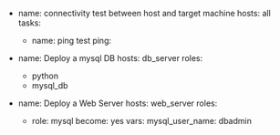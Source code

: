 -
  name: connectivity test between host and target machine
  hosts: all
  tasks:
    - name: ping test
      ping:

-
  name: Deploy a mysql DB
  hosts: db_server
  roles:
    - python
    - mysql_db

-
  name: Deploy a Web Server
  hosts: web_server
  roles:
    - role: mysql
      become: yes
      vars:
        mysql_user_name: dbadmin